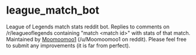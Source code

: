 # league_match_bot
League of Legends match stats reddit bot. Replies to comments on /r/leagueoflegends containing "match \<match id\>" with stats of that match.  
Maintained by [Moomoomoo1](http://github.com/moomoomoo1) (/u/Moomoomoo1 on reddit). Please feel free to submit any improvements (it is far from perfect). 
